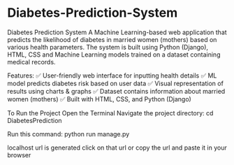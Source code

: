 # Diabetes-Prediction-System

Diabetes Prediction System
A Machine Learning-based web application that predicts the likelihood of diabetes in married women (mothers) based on various health parameters. The system is built using Python (Django), HTML, CSS and Machine Learning models trained on a dataset containing medical records.

Features:
✅ User-friendly web interface for inputting health details
✅ ML model predicts diabetes risk based on user data
✅ Visual representation of results using charts & graphs
✅ Dataset contains information about married women (mothers)
✅ Built with HTML, CSS, and Python (Django)

To Run the Project
Open the Terminal
Navigate the project directory:
cd DiabetesPrediction

Run this command:
python run manage.py

localhost url is generated
click on that url or copy the url and paste it in your browser
